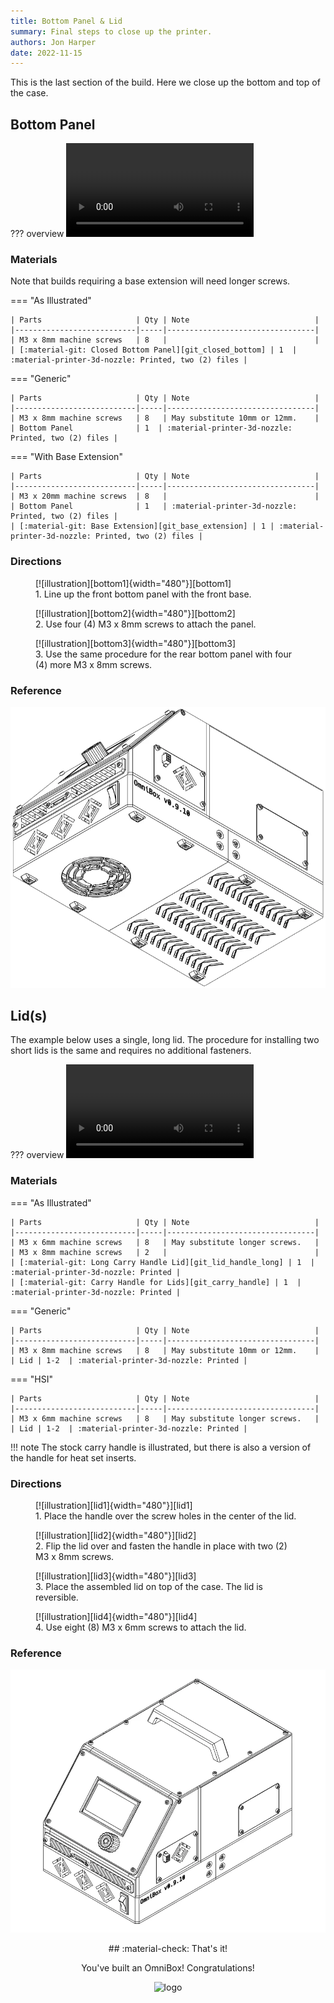 ```yaml
---
title: Bottom Panel & Lid
summary: Final steps to close up the printer.
authors: Jon Harper
date: 2022-11-15
---
```


This is the last section of the build. Here we close up the bottom and top of the case.

## Bottom Panel

??? overview
    <video controls="">
        <source src="{{meta.video_folder}}bottom.mp4" type="video/mp4">
    </video>

### Materials

Note that builds requiring a base extension will need longer screws.

=== "As Illustrated"

    | Parts                     | Qty | Note                            |
    |---------------------------|-----|---------------------------------|
    | M3 x 8mm machine screws   | 8   |                                 |
    | [:material-git: Closed Bottom Panel][git_closed_bottom] | 1  | :material-printer-3d-nozzle: Printed, two (2) files |

=== "Generic"

    | Parts                     | Qty | Note                            |
    |---------------------------|-----|---------------------------------|
    | M3 x 8mm machine screws   | 8   | May substitute 10mm or 12mm.    |
    | Bottom Panel              | 1  | :material-printer-3d-nozzle: Printed, two (2) files |

=== "With Base Extension"

    | Parts                     | Qty | Note                            |
    |---------------------------|-----|---------------------------------|
    | M3 x 20mm machine screws  | 8   |                                 |
    | Bottom Panel              | 1   | :material-printer-3d-nozzle: Printed, two (2) files |
    | [:material-git: Base Extension][git_base_extension] | 1 | :material-printer-3d-nozzle: Printed, two (2) files |

### Directions
                                                            
<figure markdown>
  [![illustration][bottom1]{width="480"}][bottom1]
  <figcaption>1. Line up the front bottom panel with the front base.</figcaption>
</figure>

<figure markdown>
  [![illustration][bottom2]{width="480"}][bottom2]
  <figcaption>2. Use four (4) M3 x 8mm screws to attach the panel.</figcaption>
</figure>

<figure markdown>
  [![illustration][bottom3]{width="480"}][bottom3]
  <figcaption>3. Use the same procedure for the rear bottom panel with four (4) more M3 x 8mm screws.</figcaption>
</figure>

### Reference

![illustration][bottom_final]

## Lid(s)

The example below uses a single, long lid. The procedure for installing two short lids is the same and requires no additional fasteners.

??? overview
    <video controls="">
        <source src="https://jon-harper.github.io/OmniBox/video/0.9.9/lid.mp4" type="video/mp4">
    </video>

### Materials

=== "As Illustrated"

    | Parts                     | Qty | Note                            |
    |---------------------------|-----|---------------------------------|
    | M3 x 6mm machine screws   | 8   | May substitute longer screws.   |
    | M3 x 8mm machine screws   | 2   |                                 |
    | [:material-git: Long Carry Handle Lid][git_lid_handle_long] | 1  | :material-printer-3d-nozzle: Printed |
    | [:material-git: Carry Handle for Lids][git_carry_handle] | 1  | :material-printer-3d-nozzle: Printed |

=== "Generic"

    | Parts                     | Qty | Note                            |
    |---------------------------|-----|---------------------------------|
    | M3 x 8mm machine screws   | 8   | May substitute 10mm or 12mm.    |
    | Lid | 1-2  | :material-printer-3d-nozzle: Printed |

=== "HSI"

    | Parts                     | Qty | Note                            |
    |---------------------------|-----|---------------------------------|
    | M3 x 6mm machine screws   | 8   | May substitute longer screws.   |
    | Lid | 1-2  | :material-printer-3d-nozzle: Printed |

!!! note
    The stock carry handle is illustrated, but there is also a version of the handle for heat set inserts.

### Directions
                                                            
<figure markdown>
  [![illustration][lid1]{width="480"}][lid1]
  <figcaption>1. Place the handle over the screw holes in the center of the lid.</figcaption>
</figure>

<figure markdown>
  [![illustration][lid2]{width="480"}][lid2]
  <figcaption>2. Flip the lid over and fasten the handle in place with two (2) M3 x 8mm screws.</figcaption>
</figure>

<figure markdown>
  [![illustration][lid3]{width="480"}][lid3]
  <figcaption>3. Place the assembled lid on top of the case. The lid is reversible.</figcaption>
</figure>

<figure markdown>
  [![illustration][lid4]{width="480"}][lid4]
  <figcaption>4. Use eight (8) M3 x 6mm screws to attach the lid.</figcaption>
</figure>

### Reference

![illustration][lid_final]

<div align="center" markdown>
## :material-check: That's it!
   
You've built an OmniBox! Congratulations!

![logo][logo]
</div>

[lid1]: ../img/assembly/panels/lid/lid1.webp
[lid2]: ../img/assembly/panels/lid/lid2.webp
[lid3]: ../img/assembly/panels/lid/lid3.webp
[lid4]: ../img/assembly/panels/lid/lid4.webp
[lid_final]: ../img/assembly/panels/lid/lid_final.webp
[bottom1]: ../img/assembly/panels/bottom/bottom1.webp
[bottom2]: ../img/assembly/panels/bottom/bottom2.webp
[bottom3]: ../img/assembly/panels/bottom/bottom3.webp
[bottom_final]: ../img/assembly/panels/bottom/bottom_final.webp
[logo]: ../img/favicon.png
